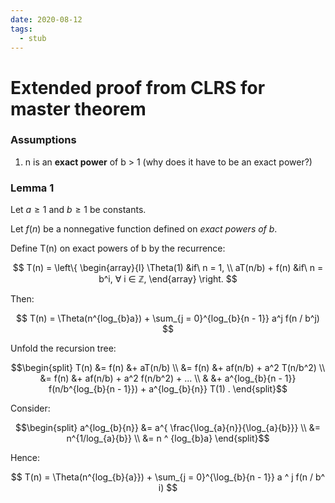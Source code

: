 ```yaml
---
date: 2020-08-12
tags: 
  - stub
---
```


# Extended proof from CLRS for master theorem

### Assumptions

1. n is an **exact power** of b > 1 (why does it have to be an exact power?)

### Lemma 1

Let $a \geq 1$ and $b \ge 1$ be constants.

Let $f(n)$ be a nonnegative function defined on *exact powers of b*.

Define T(n) on exact powers of b by the recurrence:

$$
T(n) = 
  \left\{
    \begin{array}{l}
      \Theta(1)  &if\ n = 1, \\
      aT(n/b) + f(n) &if\ n = b^i, ∀ i ∈ ℤ,
    \end{array}
  \right.
$$

Then:

$$
T(n) = \Theta(n^{log_{b}a}) + \sum_{j = 0}^{log_{b}{n - 1}} a^j f(n / b^j)
$$

Unfold the recursion tree:

$$\begin{split}
  T(n)
  &= f(n) &+ aT(n/b) \\
  &= f(n) &+ af(n/b) + a^2 T(n/b^2) \\
  &= f(n) &+ af(n/b) + a^2 f(n/b^2) + ...  \\
  &       &+ a^{log_{b}{n - 1}} f(n/b^{log_{b}{n - 1}}) + a^{log_{b}{n}} T(1) .
\end{split}$$

Consider:

$$\begin{split}
a^{log_{b}{n}} &= a^{ \frac{\log_{a}{n}}{\log_{a}{b}}} \\
               &= n^{1/log_{a}{b}} \\
               &= n ^ {log_{b}a}
\end{split}$$

Hence:

$$
T(n) = \Theta(n^{log_{b}{a}}) + \sum_{j = 0}^{\log_{b}{n - 1}} a ^ j f(n / b^ i)
$$
